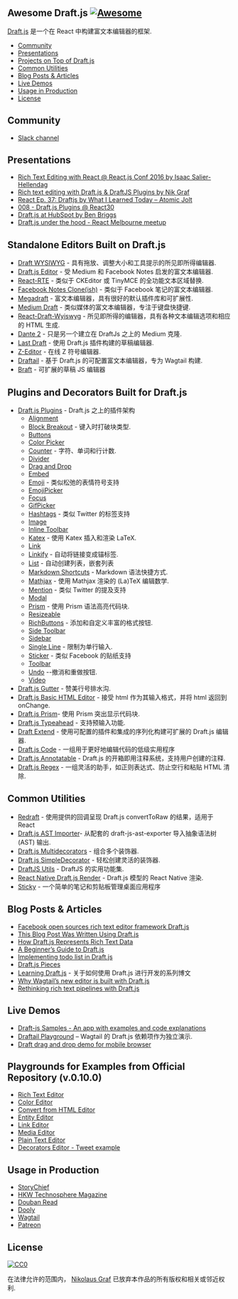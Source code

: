 <div class="github-widget" data-repo="nikgraf/awesome-draft-js"></div>

## Awesome Draft.js [![Awesome](https://cdn.rawgit.com/sindresorhus/awesome/d7305f38d29fed78fa85652e3a63e154dd8e8829/media/badge.svg)](https://github.com/sindresorhus/awesome)

[Draft.js](https://draftjs.org/) 是一个在 React 中构建富文本编辑器的框架.


- [Community](https://github.com/nikgraf/awesome-draft-js#community)
- [Presentations](https://github.com/nikgraf/awesome-draft-js#presentations)
- [Projects on Top of Draft.js](https://github.com/nikgraf/awesome-draft-js#standalone-editors-built-on-draftjs)
- [Common Utilities](https://github.com/nikgraf/awesome-draft-js#common-utilities)
- [Blog Posts & Articles](https://github.com/nikgraf/awesome-draft-js#blog-posts--articles)
- [Live Demos](https://github.com/nikgraf/awesome-draft-js#live-demos)
- [Usage in Production](https://github.com/nikgraf/awesome-draft-js#usage-in-production)
- [License](https://github.com/nikgraf/awesome-draft-js#license)

## Community

* [Slack channel](https://draftjs.herokuapp.com/)

## Presentations
* [Rich Text Editing with React @ React.js Conf 2016 by Isaac Salier-Hellendag ](https://www.youtube.com/watch?v=feUYwoLhE_4)
* [Rich text editing with Draft.js & DraftJS Plugins by Nik Graf](https://www.youtube.com/watch?v=gxNuHZXZMgs)
* [React Ep. 37: Draftjs by What I Learned Today – Atomic Jolt](https://www.youtube.com/watch?v=0k9suXgCtTA)
* [008 - Draft.js Plugins @ React30](https://www.youtube.com/watch?v=w-PqnpMizcQ)
* [Draft.js at HubSpot by Ben Briggs](https://product.hubspot.com/blog/tech-talk-at-night-react-meetup)
* [Draft.js under the hood - React Melbourne meetup](https://www.youtube.com/watch?feature=player_embedded&v=vOZAO3jFSHI)

## Standalone Editors Built on Draft.js

* [Draft WYSIWYG](https://github.com/bkniffler/draft-wysiwyg) - 具有拖放、调整大小和工具提示的所见即所得编辑器.
* [Draft.js Editor](https://github.com/AlastairTaft/draft-js-editor/) - 受 Medium 和 Facebook Notes 启发的富文本编辑器.
* [React-RTE](https://github.com/sstur/react-rte/) - 类似于 CKEditor 或 TinyMCE 的全功能文本区域替换.
* [Facebook Notes Clone(ish)](https://github.com/andrewcoelho/react-text-editor) - 类似于 Facebook 笔记的富文本编辑器.
* [Megadraft](https://github.com/globocom/megadraft) - 富文本编辑器，具有很好的默认插件库和可扩展性.
* [Medium Draft](https://github.com/brijeshb42/medium-draft) - 类似媒体的富文本编辑器，专注于键盘快捷键.
* [React-Draft-Wyiswyg](https://github.com/jpuri/react-draft-wysiwyg) - 所见即所得的编辑器，具有各种文本编辑选项和相应的 HTML 生成.
* [Dante 2](https://github.com/michelson/dante2) - 只是另一个建立在 DraftJs 之上的 Medium 克隆.
* [Last Draft](https://github.com/vacenz/last-draft) - 使用 Draft.js 插件构建的草稿编辑器.
* [Z-Editor](https://github.com/Z-Editor/Z-Editor) - 在线 Z 符号编辑器.
* [Draftail](https://github.com/springload/draftail/) - 基于 Draft.js 的可配置富文本编辑器，专为 Wagtail 构建.
* [Braft](https://github.com/margox/braft-editor) - 可扩展的草稿 JS 编辑器

## Plugins and Decorators Built for Draft.js

* [Draft.js Plugins](https://github.com/draft-js-plugins/draft-js-plugins) - Draft.js 之上的插件架构
  - [Alignment](https://www.draft-js-plugins.com/plugin/alignment)
  - [Block Breakout](https://github.com/icelab/draft-js-block-breakout-plugin) - 键入时打破块类型.
  - [Buttons](https://github.com/vacenz/last-draft-js-plugins)
  - [Color Picker](https://github.com/vacenz/last-draft-js-plugins)
  - [Counter](https://www.draft-js-plugins.com/plugin/counter) - 字符、单词和行计数.
  - [Divider](https://github.com/simsim0709/draft-js-plugins/tree/master/draft-js-divider-plugin)
  - [Drag and Drop](https://www.draft-js-plugins.com/plugin/drag-n-drop)
  - [Embed](https://github.com/vacenz/last-draft-js-plugins)
  - [Emoji](https://www.draft-js-plugins.com/plugin/emoji) - 类似松弛的表情符号支持
  - [EmojiPicker](https://github.com/vacenz/last-draft-js-plugins)
  - [Focus](https://www.draft-js-plugins.com/plugin/focus)
  - [GifPicker](https://github.com/vacenz/last-draft-js-plugins)
  - [Hashtags](https://www.draft-js-plugins.com/plugin/hashtag) - 类似 Twitter 的标签支持
  - [Image](https://www.draft-js-plugins.com/plugin/image)
  - [Inline Toolbar](https://www.draft-js-plugins.com/plugin/inline-toolbar)
  - [Katex](https://github.com/letranloc/draft-js-katex-plugin) - 使用 Katex 插入和渲染 LaTeX.
  - [Link](https://github.com/vacenz/last-draft-js-plugins)
  - [Linkify](https://www.draft-js-plugins.com/plugin/linkify) - 自动将链接变成锚标签.
  - [List](https://github.com/samuelmeuli/draft-js-list-plugin) - 自动创建列表，嵌套列表
  - [Markdown Shortcuts](https://github.com/ngs/draft-js-markdown-shortcuts-plugin/) - Markdown 语法快捷方式.
  - [Mathjax](https://github.com/tarjei/draft-js-mathjax-plugin) - 使用 Mathjax 渲染的 (La)TeX 编辑数学.
  - [Mention](https://www.draft-js-plugins.com/plugin/mention) - 类似 Twitter 的提及支持
  - [Modal](https://github.com/vacenz/last-draft-js-plugins)
  - [Prism](https://github.com/withspectrum/draft-js-prism-plugin) - 使用 Prism 语法高亮代码块.
  - [Resizeable](https://www.draft-js-plugins.com/plugin/resizeable)
  - [RichButtons](https://github.com/jasonphillips/draft-js-richbuttons-plugin) - 添加和自定义丰富的格式按钮.
  - [Side Toolbar](https://www.draft-js-plugins.com/plugin/side-toolbar)
  - [Sidebar](https://github.com/vacenz/last-draft-js-plugins)
  - [Single Line](https://github.com/icelab/draft-js-single-line-plugin) - 限制为单行输入.
  - [Sticker](https://www.draft-js-plugins.com/plugin/sticker) - 类似 Facebook 的贴纸支持
  - [Toolbar](https://github.com/vacenz/last-draft-js-plugins)
  - [Undo](https://www.draft-js-plugins.com/plugin/undo) --撤消和重做按钮.
  - [Video](https://www.draft-js-plugins.com/plugin/video)
* [Draft.js Gutter](https://github.com/seejamescode/draft-js-gutter) - 赞美行号排水沟.
* [Draft.js Basic HTML Editor](https://github.com/dburrows/draft-js-basic-html-editor) - 接受 html 作为其输入格式，并将 html 返回到 onChange.
* [Draft.js Prism](https://github.com/SamyPesse/draft-js-prism)- 使用 Prism 突出显示代码块.
* [Draft.js Typeahead](https://github.com/dooly-ai/draft-js-typeahead) - 支持预输入功能.
* [Draft Extend](https://github.com/HubSpot/draft-extend) - 使用可配置的插件和集成的序列化构建可扩展的 Draft.js 编辑器.
* [Draft.js Code](https://github.com/SamyPesse/draft-js-code) - 一组用于更好地编辑代码的低级实用程序
* [Draft.js Annotatable](https://github.com/cltk/annotations) - Draft.js 的开箱即用注释系统，支持用户创建的注释.
* [Draft.js Regex](https://github.com/YozhikM/draft-regex) - 一组灵活的助手，如正则表达式、防止空行和粘贴 HTML 清除.

## Common Utilities

* [Redraft](https://github.com/lokiuz/redraft) - 使用提供的回调呈现 Draft.js convertToRaw 的结果，适用于 React
* [Draft.js AST Importer](https://github.com/icelab/draft-js-ast-importer)- 从配套的 draft-js-ast-exporter 导入抽象语法树 (AST) 输出.
* [Draft.js Multidecorators](https://github.com/SamyPesse/draft-js-multidecorators) - 组合多个装饰器.
* [Draft.js SimpleDecorator](https://github.com/Soreine/draft-js-simpledecorator) - 轻松创建灵活的装饰器.
* [DraftJS Utils](https://github.com/jpuri/draftjs-utils) - DraftJS 的实用功能集.
* [React Native Draft.js Render](https://github.com/globocom/react-native-draftjs-render) - Draft.js 模型的 React Native 渲染.
* [Sticky](https://github.com/nadunindunil/sticky) - 一个简单的笔记和剪贴板管理桌面应用程序

## Blog Posts & Articles

* [Facebook open sources rich text editor framework Draft.js](https://code.facebook.com/posts/1684092755205505/facebook-open-sources-rich-text-editor-framework-draft-js/)
* [This Blog Post Was Written Using Draft.js](https://dev.to/ben/this-blog-post-was-written-using-draftjs)
* [How Draft.js Represents Rich Text Data](https://medium.com/@rajaraodv/how-draft-js-represents-rich-text-data-eeabb5f25cf2#.7gd8psdvi)
* [A Beginner’s Guide to Draft.js](https://medium.com/@adrianli/a-beginner-s-guide-to-draft-js-d1823f58d8cc#.uufeulpl5)
* [Implementing todo list in Draft.js](http://bitwiser.in/2016/08/31/implementing-todo-list-in-draft-js.html)
* [Draft.js Pieces](https://cannibalcoder.com/2016/12/02/draft-js-pieces/)
* [Learning Draft.js](https://reactrocket.com/series/learning-draft-js/) - 关于如何使用 Draft.js 进行开发的系列博文
* [Why Wagtail’s new editor is built with Draft.js](https://wagtail.io/blog/why-wagtail-new-editor-is-built-with-draft-js/)
* [Rethinking rich text pipelines with Draft.js](https://wagtail.io/blog/rethinking-rich-text-pipelines-with-draft-js/)

## Live Demos
* [Draft-js Samples - An app with examples and code explanations](https://github.com/Mair/react-meetup-draftjs)
* [Draftail Playground](https://draftail-playground.herokuapp.com/) – Wagtail 的 Draft.js 依赖项作为独立演示.
* [Draft drag and drop demo for mobile browser](https://github.com/jan4984/draft-dnd-example)

## Playgrounds for Examples from Official Repository (v.0.10.0)
* [Rich Text Editor](https://codepen.io/Kiwka/pen/YNYvyG)
* [Color Editor](https://codepen.io/Kiwka/pen/oBpVve)
* [Convert from HTML Editor](https://codepen.io/Kiwka/pen/YNYgWa)
* [Entity Editor](https://codepen.io/Kiwka/pen/wgpOoZ)
* [Link Editor](https://codepen.io/Kiwka/pen/ZLvPeO)
* [Media Editor](https://codepen.io/Kiwka/pen/rjpRzj)
* [Plain Text Editor](https://codepen.io/Kiwka/pen/jyYJzb)
* [Decorators Editor - Tweet example](https://codepen.io/Kiwka/pen/KaZERV)

## Usage in Production
* [StoryChief](https://www.storychief.io/)
* [HKW Technosphere Magazine](https://technosphere-magazine.hkw.de/)
* [Douban Read](https://read.douban.com/editor_ng)
* [Dooly](https://www.dooly.ai)
* [Wagtail](https://wagtail.io/)
* [Patreon](https://www.patreon.com/)

## License

[![CC0](http://mirrors.creativecommons.org/presskit/buttons/88x31/svg/cc-zero.svg)](https://creativecommons.org/publicdomain/zero/1.0/)

在法律允许的范围内， [Nikolaus Graf](https://github.com/nikgraf/) 已放弃本作品的所有版权和相关或邻近权利.

